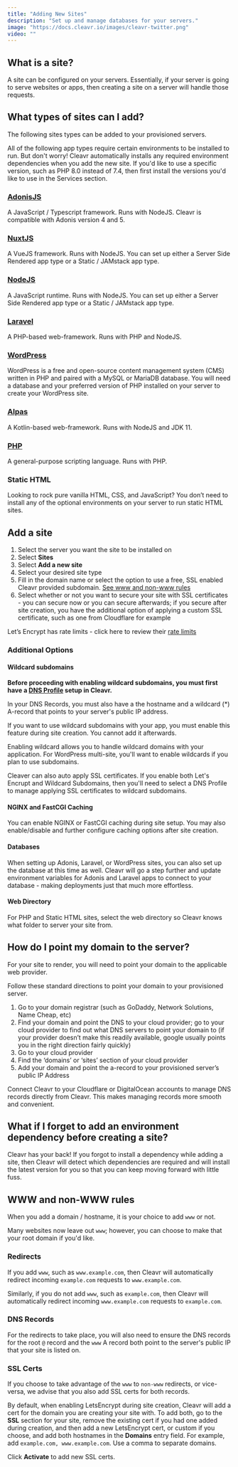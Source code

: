 ```yaml
---
title: "Adding New Sites"
description: "Set up and manage databases for your servers."
image: "https://docs.cleavr.io/images/cleavr-twitter.png"
video: ""
---
```


## What is a site?

A site can be configured on your servers. Essentially, if your server is going to serve websites or apps, then creating a
site on a server will handle those requests.

## What types of sites can I add?

The following sites types can be added to your provisioned servers.

<base-info>
All of the following app types require certain environments to be installed to run. But don't worry! Cleavr automatically installs
any required environment dependencies when you add the new site. If you'd like to use a specific version, such as PHP 8.0 instead of 7.4, then 
first install the versions you'd like to use in the Services section.
</base-info>

### [AdonisJS](https://adonisjs.com/)

A JavaScript / Typescript framework. Runs with NodeJS. Cleavr is compatible with Adonis version 4 and 5.

### [NuxtJS](https://nuxtjs.org/)

A VueJS framework. Runs with NodeJS. You can set up either a Server Side Rendered app type or a Static / JAMstack app type.

### [NodeJS](https://nodejs.org/en/)

A JavaScript runtime. Runs with NodeJS. You can set up either a Server Side Rendered app type or a Static / JAMstack app type.

### [Laravel](https://laravel.com/)

A PHP-based web-framework. Runs with PHP and NodeJS.

### [WordPress](https://wordpress.com/)

WordPress is a free and open-source content management system (CMS) written in PHP and paired with a MySQL or MariaDB database. You will need a database and your preferred version of PHP installed on your server to create your WordPress site.

### [Alpas](https://alpas.dev/)

A Kotlin-based web-framework. Runs with NodeJS and JDK 11.

### [PHP](https://www.php.net/)

A general-purpose scripting language. Runs with PHP.

### Static HTML

Looking to rock pure vanilla HTML, CSS, and JavaScript? You don’t need to install any of the optional environments on your server to run static HTML sites.

## Add a site

1. Select the server you want the site to be installed on
2. Select **Sites**
3. Select **Add a new site**
4. Select your desired site type
5. Fill in the domain name or select the option to use a free, SSL enabled Cleavr provided subdomain. [See www and non-www rules](#www-and-non-www-rules)
6. Select whether or not you want to secure your site with SSL certificates - you can secure now or you can secure afterwards; if you secure after site creation, you have the additional option of applying a custom SSL certificate, such as one from Cloudflare for example

<base-alert>
Let’s Encrypt has rate limits - click here to review their <a href="https://letsencrypt.org/docs/rate-limits/" 
class="text-yellow-500 hover:text-yellow-700"
target="_blank">rate limits</a>
</base-alert>

### Additional Options

#### Wildcard subdomains

**Before proceeding with enabling wildcard subdomains, you must first have a [DNS Profile](/dns-profiles) setup in Cleavr.**

In your DNS Records, you must also have a the hostname and a wildcard (\*) A-record that points to your server's public IP address.

If you want to use wildcard subdomains with your app, you must enable this feature during site creation. You cannot add it afterwards.

Enabling wildcard allows you to handle wildcard domains with your application. For WordPress multi-site, you'll want to enable wildcards if you
plan to use subdomains.

Cleaver can also auto apply SSL certificates. If you enable both Let's Encrupt and Wildcard Subdomains, then you'll need to select a DNS Profile
to manage applying SSL certificates to wildcard subdomains.

#### NGINX and FastCGI Caching

You can enable NGINX or FastCGI caching during site setup. You may also enable/disable and further configure caching options after site creation.

#### Databases

When setting up Adonis, Laravel, or WordPress sites, you can also set up the database at this time as well. Cleavr will go a step further
and update environment variables for Adonis and Laravel apps to connect to your database - making deployments just that much more effortless.

#### Web Directory

For PHP and Static HTML sites, select the web directory so Cleavr knows what folder to server your site from.

## How do I point my domain to the server?

For your site to render, you will need to point your domain to the applicable web provider.

Follow these standard directions to point your domain to your provisioned server.

1. Go to your domain registrar (such as GoDaddy, Network Solutions, Name Cheap, etc)
2. Find your domain and point the DNS to your cloud provider; go to your cloud provider to find out what DNS servers to point your domain to (if your provider doesn’t make this readily available, google usually points you in the right direction fairly quickly)
3. Go to your cloud provider
4. Find the ‘domains’ or ‘sites’ section of your cloud provider
5. Add your domain and point the a-record to your provisioned server’s public IP Address

<base-info>
Connect Cleavr to your Cloudflare or DigitalOcean accounts to manage DNS records directly from Cleavr. This makes managing records more
smooth and convenient. 
</base-info>

## What if I forget to add an environment dependency before creating a site?

Cleavr has your back! If you forgot to install a dependency while adding a site, then Cleavr will detect which dependencies are required and will install the latest version for you so that you can keep moving forward with little fuss.

## WWW and non-WWW rules

When you add a domain / hostname, it is your choice to add `www` or not.

Many websites now leave out `www`; however, you can choose to make that your root domain if you'd like.

### Redirects

If you add `www`, such as `www.example.com`, then Cleavr will automatically redirect incoming `example.com` requests to `www.example.com`.

Similarly, if you do not add `www`, such as `example.com`, then Cleavr will automatically redirect incoming `www.example.com` requests to `example.com`.

### DNS Records

For the redirects to take place, you will also need to ensure the DNS records for the root `@` record and the `www` A record both point to the server's public IP that your
site is listed on.

### SSL Certs

If you choose to take advantage of the `www` to `non-www` redirects, or vice-versa, we advise that you also add SSL certs for both records.

By default, when enabling LetsEncrypt during site creation, Cleavr will add a cert for the domain you are creating your site with. To add both, go to the
**SSL** section for your site, remove the existing cert if you had one added during creation, and then add a new LetsEncrypt cert, or custom if you choose, and
add both hostnames in the **Domains** entry field. For example, add `example.com, www.example.com`. Use a comma to separate domains.

Click **Activate** to add new SSL certs.
